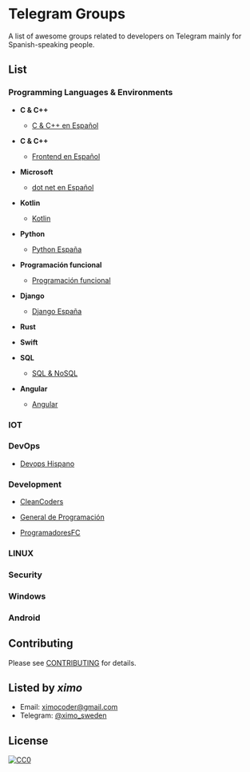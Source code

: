 # Telegram Groups

A list of awesome groups related to developers on Telegram mainly for Spanish-speaking people.

## List

### Programming Languages & Environments

* **C & C++**
  + [C & C++ en Español](https://t.me/programacioncycpp)

* **C & C++**
  + [Frontend en Español](https://t.me/frontendsp)

* **Microsoft**
  + [dot net en Español](https://t.me/dotnetesp)  
  
* **Kotlin**
  + [Kotlin](https://t.me/kotlinES)

* **Python**
  + [Python España](https://t.me/PythonEsp)

* **Programación funcional**
  + [Programación funcional](https://t.me/programacionFuncional)

* **Django**
  + [Django España](https://t.me/DjangoEsp)

* **Rust**

* **Swift**

* **SQL**
  + [SQL & NoSQL](https://telegram.me/esequele)

* **Angular**
  + [Angular](https://t.me/AngularWeb)

### IOT

### DevOps
  + [Devops Hispano](https://t.me/Devopshispano)

### Development
  + [CleanCoders](https://t.me/cleancoders)
  
  + [General de Programación](https://t.me/general_programacion)  
  
  + [ProgramadoresFC](https://telegram.me/joinchat/ANYQND6h0vexAk2WZQd8Rw) 
  

### LINUX

### Security

### Windows

### Android


## Contributing
Please see [CONTRIBUTING](Contributing.md) for details.

## Listed by *ximo*
- Email: ximocoder@gmail.com
- Telegram: [@ximo_sweden](https://t.me/ximo_sweden)

## License

[![CC0](https://i.creativecommons.org/p/zero/1.0/88x31.png)](https://creativecommons.org/publicdomain/zero/1.0/)


